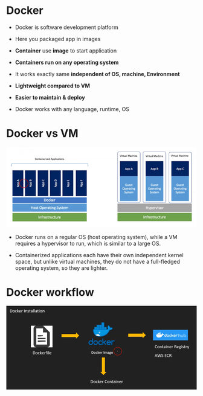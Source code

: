 # Docker

- Docker is software development platform

- Here you packaged app in images

- **Container** use **image** to start application

- **Containers run on any operating system**

- It works exactly same **independent of OS, machine, Environment**

- **Lightweight compared to VM**

- **Easier to maintain & deploy**

- Docker works with any language, runtime, OS

# Docker vs VM

![docker-vs-vm](./img/11-1.png)

- Docker runs on a regular OS (host operating system), while a VM requires a hypervisor to run, which is similar to a large OS.

- Containerized applications each have their own independent kernel space, but unlike virtual machines, they do not have a full-fledged operating system, so they are lighter.

# Docker workflow

![docker-workflow](./img/11-2.png)
